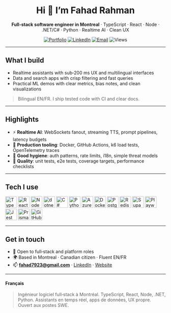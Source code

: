 <!--## Hi there 👋-->

<!--
**realfahadrahman/realfahadrahman** is a ✨ _special_ ✨ repository because its `README.md` (this file) appears on your GitHub profile.

Here are some ideas to get you started:

- 🔭 I’m currently working on ...
- 🌱 I’m currently learning ...
- 👯 I’m looking to collaborate on ...
- 🤔 I’m looking for help with ...
- 💬 Ask me about ...
- 📫 How to reach me: ...
- 😄 Pronouns: ...
- ⚡ Fun fact: ...
-->
<div align="center">

# Hi 👋 I’m **Fahad Rahman**

**Full‑stack software engineer in Montreal** · TypeScript · React · Node · .NET/C# · Python · Realtime AI · Clean UX

[![Portfolio](https://img.shields.io/badge/Website-Visit-blue)](https://fahadabdulrahman.com)
[![LinkedIn](https://img.shields.io/badge/LinkedIn-Connect-informational)](https://www.linkedin.com/in/fahadabdulrahman/)
[![Email](https://img.shields.io/badge/Email-Contact-success)](mailto:fahad7923@gmail.com)
![Views](https://komarev.com/ghpvc/?username=fahad7923\&color=grey)

</div>

---

## What I build

* Realtime assistants with sub‑200 ms UX and multilingual interfaces
* Data and search apps with crisp filtering and fast queries
* Practical ML demos with clear metrics, bias notes, and clean visualizations

> Bilingual EN/FR. I ship tested code with CI and clear docs.

---

## Highlights

* ⚡ **Realtime AI**: WebSockets fanout, streaming TTS, prompt pipelines, latency budgets
* 🧰 **Production tooling**: Docker, GitHub Actions, k6 load tests, OpenTelemetry traces
* 🔐 **Good hygiene**: auth patterns, rate limits, i18n, simple threat models
* 🧪 **Quality**: unit tests, e2e tests, coverage targets, performance checklists

<!-----

## Pinned work

> Click into any repo and you will find a 90 second README tour, a 1‑command run script, tests, a short Loom demo, and **Benchmarks.md** with real numbers.

| Project                    | Stack                                 | What to look for                                                          |
| -------------------------- | ------------------------------------- | ------------------------------------------------------------------------- |
| **realtime‑ai‑onboarding** | TS, React, Node, WebSockets, GPT, TTS | streaming UX under 200 ms, i18n in 4 locales, sequence diagram, k6 report |
| **clinic‑finder**          | React, Node, SQL, Prisma              | faceted search, debounced queries, P95 timings, caching strategy          |
| **genetec‑ui‑lab**         | Angular, .NET API                     | component patterns, auth guards, e2e tests, perf budget notes             |
| **smartclass‑cnn**         | Python, PyTorch                       | clean training loop, 92.44 percent precision, model card, bias notes      |
| **hospital‑rtm**           | ESP32 → Supabase → React              | live telemetry dashboard, fanout, OpenTelemetry traces                    |
| **interview‑systems**      | TS, Node, Docker                      | URL shortener with idempotent writes, chat fanout, job queue samples      |

> Replace the links above with your public repos when pushed. -->

---

## Tech I use

<p>
<img alt="TypeScript" src="https://cdn.jsdelivr.net/gh/devicons/devicon/icons/typescript/typescript-original.svg" height="36"/>
<img alt="React" src="https://cdn.jsdelivr.net/gh/devicons/devicon/icons/react/react-original.svg" height="36"/>
<img alt="Node" src="https://cdn.jsdelivr.net/gh/devicons/devicon/icons/nodejs/nodejs-original.svg" height="36"/>
<img alt="dotnet" src="https://cdn.jsdelivr.net/gh/devicons/devicon/icons/dot-net/dot-net-original.svg" height="36"/>
<img alt="C#" src="https://cdn.jsdelivr.net/gh/devicons/devicon/icons/csharp/csharp-original.svg" height="36"/>
<img alt="Python" src="https://cdn.jsdelivr.net/gh/devicons/devicon/icons/python/python-original.svg" height="36"/>
<img alt="Azure" src="https://cdn.jsdelivr.net/gh/devicons/devicon/icons/azure/azure-original.svg" height="36"/>
<img alt="Docker" src="https://cdn.jsdelivr.net/gh/devicons/devicon/icons/docker/docker-original.svg" height="36"/>
<img alt="Postgres" src="https://cdn.jsdelivr.net/gh/devicons/devicon/icons/postgresql/postgresql-original.svg" height="36"/>
<img alt="Redis" src="https://cdn.jsdelivr.net/gh/devicons/devicon/icons/redis/redis-original.svg" height="36"/>
<img alt="Supabase" src="https://avatars.githubusercontent.com/u/54469796?s=200&v=4" height="36"/>
<img alt="Playwright" src="https://cdn.jsdelivr.net/gh/devicons/devicon/icons/playwright/playwright-original.svg" height="36"/>
<img alt="Jest" src="https://cdn.jsdelivr.net/gh/devicons/devicon/icons/jest/jest-plain.svg" height="36"/>
<img alt="Prisma" src="https://cdn.jsdelivr.net/gh/devicons/devicon/icons/prisma/prisma-original.svg" height="36"/>
<img alt="GitHub Actions" src="https://cdn.jsdelivr.net/gh/devicons/devicon/icons/github/github-original.svg" height="36"/>
</p>

---

## Get in touch

* 💼 Open to full‑stack and platform roles
* 🌍 Based in Montreal · Canadian citizen · Fluent EN/FR
* 📫 **[fahad7923@gmail.com](mailto:fahad7923@gmail.com)** · [LinkedIn](https://www.linkedin.com/in/fahadabdulrahman/) · [Website](https://fahadabdulrahman.com)

---

<!--## How I work

* **Docs first**: short design notes, Mermaid diagrams, ADRs for key choices
* **1 command run**: `npm run dev` or `docker compose up`
* **CI**: lint, type‑check, tests, build; badges in README
* **Numbers**: I publish P95 latency, memory, and throughput in every repo

---

## Get in touch

* 💼 Open to full‑stack and platform roles
* 🌍 Based in Montreal · Canadian citizen · Fluent EN/FR
* 📫 **[fahad7923@gmail.com](mailto:fahad7923@gmail.com)** · [LinkedIn](https://www.linkedin.com/in/fahadabdulrahman/) · [Website](https://fahadabdulrahman.com)

---

### Optional visual stats

<details>
<summary>Show GitHub stats cards</summary>

> These use community services. Keep if you like the look.

![Stats](https://github-readme-stats.vercel.app/api?username=fahad7923\&show_icons=true)
![Top Langs](https://github-readme-stats.vercel.app/api/top-langs/?username=fahad7923\&layout=compact)

</details>

---

### Quick setup checklist

* [ ] Pin the six repos above in this order
* [ ] Add CI badges and coverage badges to each README
* [ ] Include a 90 second Loom per repo
* [ ] Add **Benchmarks.md** with 3 numbers: P95 latency, memory, throughput
* [ ] Link back to LinkedIn and your website

----->

#### Français

> Ingénieur logiciel full‑stack à Montréal. TypeScript, React, Node, .NET, Python. Assistants en temps réel, apps de données, UX propre. Ouvert aux postes SWE.
